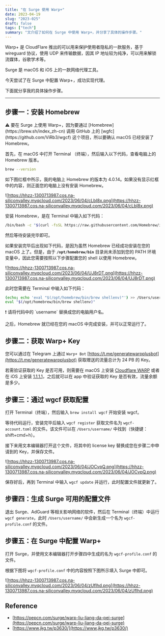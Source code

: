 ```yaml
---
title: "在 Surge 使用 Warp+"
date: 2023-04-19
slug: "2023-025"
draft: false
tags: ["tech"]
summary: "文介绍了如何在 Surge 中使用 Warp+，并分享了具体的操作步骤。"
---
```


Warp+ 是 CloudFlare 推出的可以用来保护使用者隐私的一款服务，基于 wireguard 协议，使用 UDP 来传输数据，因其 IP 地址较为纯净，可以用来解锁流媒体，谷歌学术等。

Surge 是 macOS 和 iOS 上的一款网络代理工具。

今天尝试了在 Surge 中配置 Warp+，成功实现代理。

下面就分享我的具体操作步骤。

---

## 步骤一：安装 Homebrew

<aside>
⚠️ 要在 Surge 上使用 Warp+，因为要通过 [Homebrew](https://brew.sh/index_zh-cn) 调用 GitHub 上的 [wgfc](https://github.com/ViRb3/wgcf) 这个项目，所以要确认 macOS 已经安装了 Homebrew。

</aside>

首先，在 macOS 中打开 Terminal （终端），然后输入以下代码，查看电脑上的 Homebrew 版本。

```bash
brew --version
```

如下图红框中所示，我的电脑上 Homebrew 的版本为 4.0.14。如果没有显示红框中的内容，则正面您的电脑上没有安装 Homebrew。

![https://hhzz-1300713987.cos.na-siliconvalley.myqcloud.com/2023/06/04/cLbI8x.png](https://hhzz-1300713987.cos.na-siliconvalley.myqcloud.com/2023/06/04/cLbI8x.png)

安装 Homebrew，是在 Terminal 中输入如下代码：

```bash
/bin/bash -c "$(curl -fsSL https://raw.githubusercontent.com/Homebrew/install/HEAD/install.sh)"
```

然后等待安装完毕即可。

如果安装完毕后出现如下代码，是因为虽然 Homebrew 已经成功安装在您的 macOS 上了。但是，由于 **`/opt/homebrew/bin`** 目录尚未添加到您的 PATH 环境变量中，因此您需要按照以下步骤配置您的 shell 以使用 Homebrew。

![https://hhzz-1300713987.cos.na-siliconvalley.myqcloud.com/2023/06/04/UJ8rDT.png](https://hhzz-1300713987.cos.na-siliconvalley.myqcloud.com/2023/06/04/UJ8rDT.png)

此时您需要在 Terminal 中输入如下代码：

```bash
(echo; echo 'eval "$(/opt/homebrew/bin/brew shellenv)"') >> /Users/username/.zprofile
eval "$(/opt/homebrew/bin/brew shellenv)"
```

<aside>
❗ 请将代码中的 `username` 替换成您的电脑用户名。

</aside>

之后，Homebrew 就已经在您的 macOS 中完成安装，并可以正常运行了。

## 步骤二：获取 Warp+ Key

您可以通过在 Telegram 上通过 `Warp+ Bot`  [https://t.me/generatewarpplusbot](https://t.me/generatewarpplusbot) 获取赠送的流量总计为 24 PB 的 Key。

若需验证获取的 Key 是否可用，则需要在 macOS 上安装 [Cloudflare WARP](https://developers.cloudflare.com/cloudflare-one/connections/connect-devices/warp/download-warp/) 或者在 iOS 上安装 [1.1.1.1](https://apps.apple.com/us/app/id1423538627)，之后就可以在 app 中验证获取的 Key 是否有效，流量余额是多少。

## 步骤三：**通过 wgcf 获取配置**

打开 Terminal（终端），然后输入 `brew install wgcf` 开始安装 wgcf。

等待代码运行，安装完毕后输入 `wgcf register` 获取文件名为 `wgcf-account.toml` 的文件。该文件可以在 `/Users/username/` 中找到（快捷键：shift+cmd+h）。

接下来用文本编辑器打开这个文件，将其中的 license key 替换成您在步骤二中申请到的 Key，并保存文件。

![https://hhzz-1300713987.cos.na-siliconvalley.myqcloud.com/2023/06/04/JOCvpQ.png](https://hhzz-1300713987.cos.na-siliconvalley.myqcloud.com/2023/06/04/JOCvpQ.png)

保存好后，再到 Terminal 中输入 `wgcf update` 并运行，此时配置文件就更新了。

## 步骤四：**生成 Surge 可用的配置文件**

退出 Surge、AdGuard 等相关影响网络的软件，然后在 Terminal（终端）中运行 `wgcf generate`，此时 `/Users/username/` 中会新生成一个名为 `wgcf-profile.conf` 的文件。

## 步骤五：在 Surge 中配置 Warp+

打开 Surge，并使用文本编辑器打开步骤四中生成的名为 `wgcf-profile.conf` 的文件。

根据下图将 `wgcf-profile.conf` 中的内容按照下图所示填入 Surge 中即可。

![https://hhzz-1300713987.cos.na-siliconvalley.myqcloud.com/2023/06/04/zUflhd.png](https://hhzz-1300713987.cos.na-siliconvalley.myqcloud.com/2023/06/04/zUflhd.png)

## Reference

- [https://pepcn.com/surge/warp-liu-liang-da-pei-surge](https://pepcn.com/surge/warp-liu-liang-da-pei-surge)
- [https://www.jkg.tw/p3630/](https://www.jkg.tw/p3630/)